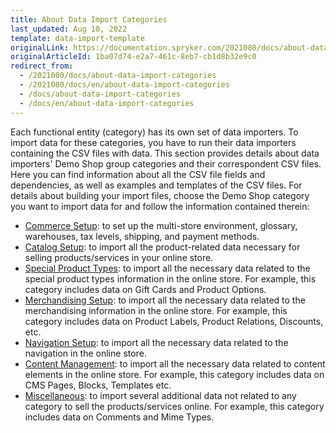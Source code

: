 ```yaml
---
title: About Data Import Categories
last_updated: Aug 10, 2022
template: data-import-template
originalLink: https://documentation.spryker.com/2021080/docs/about-data-import-categories
originalArticleId: 1ba07d74-e2a7-461c-8eb7-cb1d8b32e9c0
redirect_from:
  - /2021080/docs/about-data-import-categories
  - /2021080/docs/en/about-data-import-categories
  - /docs/about-data-import-categories
  - /docs/en/about-data-import-categories
---
```


Each functional entity (category) has its own set of data importers. To import data for these categories, you have to run their data importers containing the CSV files with data.
This section provides details about data importers' Demo Shop group categories and their correspondent CSV files. Here you can find information about all the CSV file fields and dependencies, as well as examples and templates of the CSV files.
For details about building your import files, choose the Demo Shop category you want to import data for and follow the information contained therein:

* [Commerce Setup](/docs/scos/dev/data-import/{{page.version}}/data-import-categories/commerce-setup/commerce-setup.html): to set up the multi-store environment, glossary, warehouses, tax levels, shipping, and payment methods.
* [Catalog Setup](/docs/scos/dev/data-import/{{page.version}}/data-import-categories/catalog-setup/catalog-setup.html): to import all the product-related data necessary for selling products/services in your online store.
* [Special Product Types](/docs/scos/dev/data-import/{{page.version}}/data-import-categories/special-product-types/special-product-types-import-category.html): to import all the necessary data related to the special product types information in the online store. For example, this category includes data on Gift Cards and Product Options.
* [Merchandising Setup](/docs/scos/dev/data-import/{{page.version}}/data-import-categories/merchandising-setup/merchandising-setup.html): to import all the necessary data related to the merchandising information in the online store. For example, this category includes data on Product Labels, Product Relations, Discounts, etc.
* [Navigation Setup](/docs/scos/dev/data-import/{{page.version}}/data-import-categories/navigation-setup/navigation-setup.html): to import all the necessary data related to the navigation in the online store.
* [Content Management](/docs/scos/dev/data-import/{{page.version}}/data-import-categories/content-management/content-management.html): to import all the necessary data related to content elements in the online store.  For example, this category includes data on CMS Pages, Blocks, Templates etc.
* [Miscellaneous](/docs/scos/dev/data-import/{{page.version}}/data-import-categories/miscellaneous/miscellaneous.html): to import several additional data not related to any category to sell the products/services online. For example, this category includes data on Comments and Mime Types.
